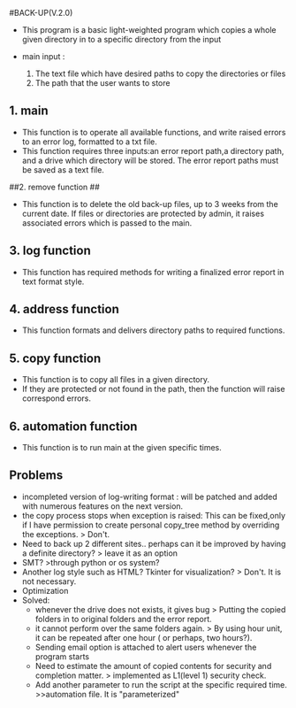 #BACK-UP(V.2.0) 

* This program is a basic light-weighted program which copies a whole given directory in to a specific directory from the input

* main input :
  1. The text file which have desired paths to copy the directories or files
  2. The path that the user wants to store

## 1. main ##

* This function is to operate all available functions, and write raised errors to an error log, formatted to a txt file.
* This function requires three inputs:an error report path,a directory path, and a drive which directory will be stored. The error report paths must be saved as a text file. 

##2. remove function ##

* This function is to delete the old back-up files, up to 3 weeks from the current date. If files or directories are protected by admin, it raises associated errors which is passed to the main.
	

## 3. log function ##

* This function has required methods for writing a finalized error report in text format style.
	
## 4. address function ##

* This function formats and delivers directory paths to required functions.
 
## 5. copy function ##

* This function is to copy all files in a given directory. 
* If they are protected or not found in the path, then the function will raise correspond errors.

## 6. automation function ##

* This function is to run main at the given specific times. 

## Problems ##

* incompleted version of log-writing format :  will be patched and added with numerous features on the next version. 
* the copy process stops when exception is raised: This can be fixed,only if I have permission to create personal copy_tree method by overriding the exceptions. > Don't. 
* Need to back up 2 different sites.. perhaps can it be improved by having a definite directory? > leave it as an option
* SMT? >through python or os system?
* Another log style such as HTML? Tkinter for visualization? > Don't. It is not necessary.
* Optimization
* Solved:
    - whenever the drive does not exists, it gives bug > Putting the copied folders in to original folders and the error report.
    - it cannot perform over the same folders again. > By using hour unit, it can be repeated after one hour ( or perhaps, two 		      hours?).
    - Sending email option is attached to alert users whenever the program starts 
    - Need to estimate the amount of copied contents for security and completion matter. > implemented as L1(level 1) security check.
    - Add another parameter to run the script at the specific required time. >>automation file. It is "parameterized"
